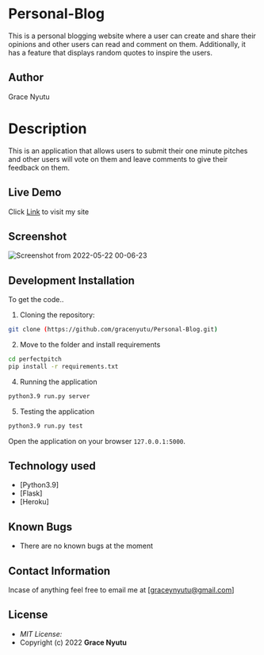 # Personal-Blog
This is a personal blogging website where a user can create and share their opinions and other users can read and comment on them. Additionally, it has a feature that displays random quotes to inspire the users. 

## Author

Grace Nyutu

# Description
This is an application that allows users to submit their one minute pitches and other users will vote on them and leave comments to give their feedback on them.
## Live Demo

Click [Link](https://nyutublog.herokuapp.com/) to visit my site

## Screenshot

![Screenshot from 2022-05-22 00-06-23](https://user-images.githubusercontent.com/95080265/169681929-fc0ddc31-e8e3-4e52-b9a7-d60f94547821.png)


## Development Installation
To get the code..

1. Cloning the repository:
  ```bash
  git clone (https://github.com/gracenyutu/Personal-Blog.git)
  ```
2. Move to the folder and install requirements
  ```bash
  cd perfectpitch
  pip install -r requirements.txt
  ```

4. Running the application
  ```bash
  python3.9 run.py server
  ```
5. Testing the application
  ```bash
  python3.9 run.py test
  ```
Open the application on your browser `127.0.0.1:5000`.


## Technology used

* [Python3.9]
* [Flask]
* [Heroku]


## Known Bugs
* There are no known bugs at the moment

## Contact Information 

Incase of anything feel free to email me at [graceynyutu@gmail.com]

## License
* *MIT License:*
* Copyright (c) 2022 **Grace Nyutu** 
